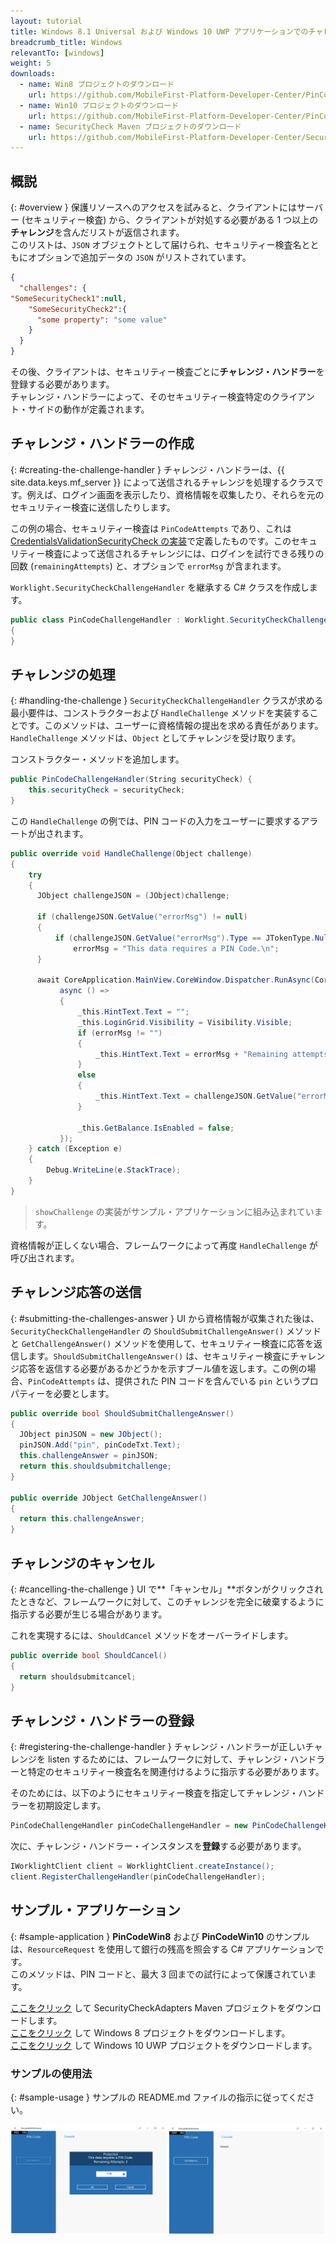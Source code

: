 ```yaml
---
layout: tutorial
title: Windows 8.1 Universal および Windows 10 UWP アプリケーションでのチャレンジ・ハンドラーの実装
breadcrumb_title: Windows
relevantTo: [windows]
weight: 5
downloads:
  - name: Win8 プロジェクトのダウンロード
    url: https://github.com/MobileFirst-Platform-Developer-Center/PinCodeWin8/tree/release80
  - name: Win10 プロジェクトのダウンロード
    url: https://github.com/MobileFirst-Platform-Developer-Center/PinCodeWin10/tree/release80
  - name: SecurityCheck Maven プロジェクトのダウンロード
    url: https://github.com/MobileFirst-Platform-Developer-Center/SecurityCheckAdapters/tree/release80
---
```

<!-- NLS_CHARSET=UTF-8 -->
## 概説
{: #overview }
保護リソースへのアクセスを試みると、クライアントにはサーバー (セキュリティー検査) から、クライアントが対処する必要がある 1 つ以上の**チャレンジ**を含んだリストが返信されます。  
このリストは、`JSON` オブジェクトとして届けられ、セキュリティー検査名とともにオプションで追加データの `JSON` がリストされています。

```json
{
  "challenges": {
"SomeSecurityCheck1":null,
    "SomeSecurityCheck2":{
      "some property": "some value"
    }
  }
}
```

その後、クライアントは、セキュリティー検査ごとに**チャレンジ・ハンドラー**を登録する必要があります。  
チャレンジ・ハンドラーによって、そのセキュリティー検査特定のクライアント・サイドの動作が定義されます。

## チャレンジ・ハンドラーの作成
{: #creating-the-challenge-handler }
チャレンジ・ハンドラーは、{{ site.data.keys.mf_server }} によって送信されるチャレンジを処理するクラスです。例えば、ログイン画面を表示したり、資格情報を収集したり、それらを元のセキュリティー検査に送信したりします。

この例の場合、セキュリティー検査は `PinCodeAttempts` であり、これは [CredentialsValidationSecurityCheck の実装](../security-check)で定義したものです。このセキュリティー検査によって送信されるチャレンジには、ログインを試行できる残りの回数 (`remainingAttempts`) と、オプションで `errorMsg` が含まれます。

`Worklight.SecurityCheckChallengeHandler` を継承する C# クラスを作成します。

```csharp
public class PinCodeChallengeHandler : Worklight.SecurityCheckChallengeHandler
{
}
```

## チャレンジの処理
{: #handling-the-challenge }
`SecurityCheckChallengeHandler` クラスが求める最小要件は、コンストラクターおよび `HandleChallenge` メソッドを実装することです。このメソッドは、ユーザーに資格情報の提出を求める責任があります。`HandleChallenge` メソッドは、`Object` としてチャレンジを受け取ります。

コンストラクター・メソッドを追加します。

```csharp
public PinCodeChallengeHandler(String securityCheck) {
    this.securityCheck = securityCheck;
}
```

この `HandleChallenge` の例では、PIN コードの入力をユーザーに要求するアラートが出されます。

```csharp
public override void HandleChallenge(Object challenge)
{
    try
    {
      JObject challengeJSON = (JObject)challenge;

      if (challengeJSON.GetValue("errorMsg") != null)
      {
          if (challengeJSON.GetValue("errorMsg").Type == JTokenType.Null)
              errorMsg = "This data requires a PIN Code.\n";
      }

      await CoreApplication.MainView.CoreWindow.Dispatcher.RunAsync(CoreDispatcherPriority.Normal,
           async () =>
           {
               _this.HintText.Text = "";
               _this.LoginGrid.Visibility = Visibility.Visible;
               if (errorMsg != "")
               {
                   _this.HintText.Text = errorMsg + "Remaining attempts: " + challengeJSON.GetValue("remainingAttempts");
               }
               else
               {
                   _this.HintText.Text = challengeJSON.GetValue("errorMsg") + "\n" + "Remaining attempts: " + challengeJSON.GetValue("remainingAttempts");
               }

               _this.GetBalance.IsEnabled = false;
           });
    } catch (Exception e)
    {
        Debug.WriteLine(e.StackTrace);
    }
}
```

> `showChallenge` の実装がサンプル・アプリケーションに組み込まれています。

資格情報が正しくない場合、フレームワークによって再度 `HandleChallenge` が呼び出されます。

## チャレンジ応答の送信
{: #submitting-the-challenges-answer }
UI から資格情報が収集された後は、`SecurityCheckChallengeHandler` の `ShouldSubmitChallengeAnswer()` メソッドと `GetChallengeAnswer()` メソッドを使用して、セキュリティー検査に応答を返信します。`ShouldSubmitChallengeAnswer()` は、セキュリティー検査にチャレンジ応答を返信する必要があるかどうかを示すブール値を返します。この例の場合、`PinCodeAttempts` は、提供された PIN コードを含んでいる `pin` というプロパティーを必要とします。

```csharp
public override bool ShouldSubmitChallengeAnswer()
{
  JObject pinJSON = new JObject();
  pinJSON.Add("pin", pinCodeTxt.Text);
  this.challengeAnswer = pinJSON;
  return this.shouldsubmitchallenge;
}

public override JObject GetChallengeAnswer()
{
  return this.challengeAnswer;
}

```

## チャレンジのキャンセル
{: #cancelling-the-challenge }
UI で**「キャンセル」**ボタンがクリックされたときなど、フレームワークに対して、このチャレンジを完全に破棄するように指示する必要が生じる場合があります。

これを実現するには、`ShouldCancel` メソッドをオーバーライドします。


```csharp
public override bool ShouldCancel()
{
  return shouldsubmitcancel;
}
```

## チャレンジ・ハンドラーの登録
{: #registering-the-challenge-handler }
チャレンジ・ハンドラーが正しいチャレンジを listen するためには、フレームワークに対して、チャレンジ・ハンドラーと特定のセキュリティー検査名を関連付けるように指示する必要があります。

そのためには、以下のようにセキュリティー検査を指定してチャレンジ・ハンドラーを初期設定します。

```csharp
PinCodeChallengeHandler pinCodeChallengeHandler = new PinCodeChallengeHandler("PinCodeAttempts");
```

次に、チャレンジ・ハンドラー・インスタンスを**登録**する必要があります。

```csharp
IWorklightClient client = WorklightClient.createInstance();
client.RegisterChallengeHandler(pinCodeChallengeHandler);
```

## サンプル・アプリケーション
{: #sample-application }
**PinCodeWin8** および **PinCodeWin10** のサンプルは、`ResourceRequest` を使用して銀行の残高を照会する C# アプリケーションです。  
このメソッドは、PIN コードと、最大 3 回までの試行によって保護されています。

[ここをクリック](https://github.com/MobileFirst-Platform-Developer-Center/SecurityCheckAdapters/tree/release80) して SecurityCheckAdapters Maven プロジェクトをダウンロードします。  
[ここをクリック](https://github.com/MobileFirst-Platform-Developer-Center/PinCodeWin8/tree/release80) して Windows 8 プロジェクトをダウンロードします。  
[ここをクリック](https://github.com/MobileFirst-Platform-Developer-Center/PinCodeWin10/tree/release80) して Windows 10 UWP プロジェクトをダウンロードします。

### サンプルの使用法
{: #sample-usage }
サンプルの README.md ファイルの指示に従ってください。

![サンプル・アプリケーション](sample-application.png)   
